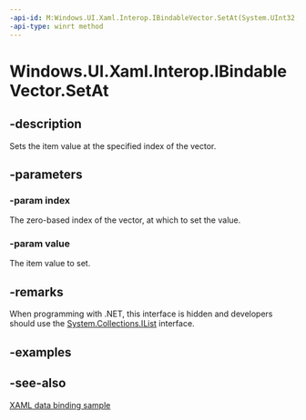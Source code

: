 ```yaml
---
-api-id: M:Windows.UI.Xaml.Interop.IBindableVector.SetAt(System.UInt32,System.Object)
-api-type: winrt method
---
```


<!-- Method syntax
public void SetAt(System.UInt32 index, System.Object value)
-->

# Windows.UI.Xaml.Interop.IBindableVector.SetAt

## -description
Sets the item value at the specified index of the vector.

## -parameters
### -param index
The zero-based index of the vector, at which to set the value.

### -param value
The item value to set.

## -remarks
When programming with .NET, this interface is hidden and developers should use the [System.Collections.IList](https://docs.microsoft.com/dotnet/api/system.collections.ilist?redirectedfrom=MSDN) interface.

## -examples

## -see-also
[XAML data binding sample](https://github.com/Microsoft/Windows-universal-samples/tree/master/Samples/XamlBind)
